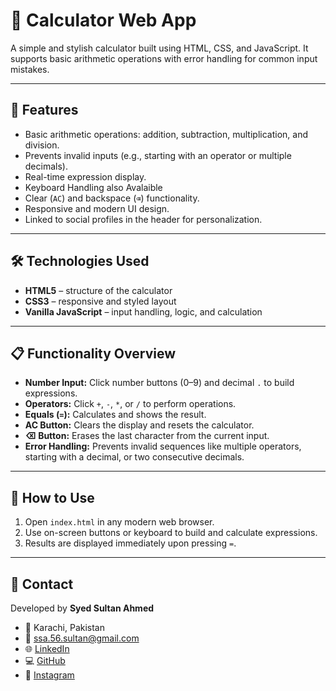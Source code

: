 # 🧮 Calculator Web App

A simple and stylish calculator built using HTML, CSS, and JavaScript. It supports basic arithmetic operations with error handling for common input mistakes.

---

## 🚀 Features

- Basic arithmetic operations: addition, subtraction, multiplication, and division.
- Prevents invalid inputs (e.g., starting with an operator or multiple decimals).
- Real-time expression display.
- Keyboard Handling also Avalaible
- Clear (`AC`) and backspace (`⌫`) functionality.
- Responsive and modern UI design.
- Linked to social profiles in the header for personalization.

---

## 🛠️ Technologies Used

- **HTML5** – structure of the calculator
- **CSS3** – responsive and styled layout
- **Vanilla JavaScript** – input handling, logic, and calculation

---

## 📋 Functionality Overview

- **Number Input:** Click number buttons (0–9) and decimal `.` to build expressions.
- **Operators:** Click `+`, `-`, `*`, or `/` to perform operations.
- **Equals (`=`):** Calculates and shows the result.
- **AC Button:** Clears the display and resets the calculator.
- **⌫ Button:** Erases the last character from the current input.
- **Error Handling:** Prevents invalid sequences like multiple operators, starting with a decimal, or two consecutive decimals.

---

## 📎 How to Use

1. Open `index.html` in any modern web browser.
2. Use on-screen buttons or keyboard to build and calculate expressions.
3. Results are displayed immediately upon pressing `=`.

---

## 📧 Contact

Developed by **Syed Sultan Ahmed**  
- 📍 Karachi, Pakistan  
- 📧 ssa.56.sultan@gmail.com  
- 🌐 [LinkedIn](https://www.linkedin.com/in/syed-sultan-5a0148334/)  
- 💻 [GitHub](https://github.com/Syed-56)  
- 📸 [Instagram](https://www.instagram.com/syed._.sultan30/)
